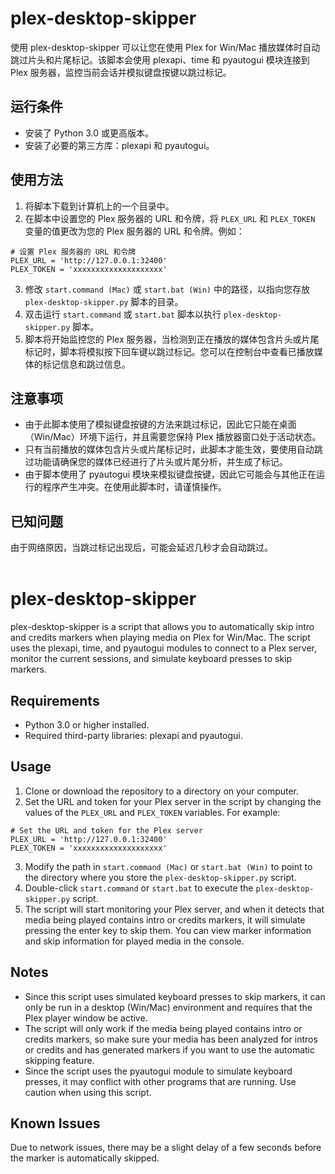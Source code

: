 # plex-desktop-skipper
使用 plex-desktop-skipper 可以让您在使用 Plex for Win/Mac 播放媒体时自动跳过片头和片尾标记。该脚本会使用 plexapi、time 和 pyautogui 模块连接到 Plex 服务器，监控当前会话并模拟键盘按键以跳过标记。

## 运行条件
- 安装了 Python 3.0 或更高版本。
- 安装了必要的第三方库：plexapi 和 pyautogui。

## 使用方法
1. 将脚本下载到计算机上的一个目录中。
2. 在脚本中设置您的 Plex 服务器的 URL 和令牌，将 `PLEX_URL` 和 `PLEX_TOKEN` 变量的值更改为您的 Plex 服务器的 URL 和令牌。例如：
```
# 设置 Plex 服务器的 URL 和令牌
PLEX_URL = 'http://127.0.0.1:32400'
PLEX_TOKEN = 'xxxxxxxxxxxxxxxxxxxx'
```
3. 修改 `start.command (Mac)` 或 `start.bat (Win)` 中的路径，以指向您存放 `plex-desktop-skipper.py` 脚本的目录。
4. 双击运行 `start.command` 或 `start.bat` 脚本以执行 `plex-desktop-skipper.py` 脚本。
5. 脚本将开始监控您的 Plex 服务器，当检测到正在播放的媒体包含片头或片尾标记时，脚本将模拟按下回车键以跳过标记。您可以在控制台中查看已播放媒体的标记信息和跳过信息。

## 注意事项
- 由于此脚本使用了模拟键盘按键的方法来跳过标记，因此它只能在桌面（Win/Mac）环境下运行，并且需要您保持 Plex 播放器窗口处于活动状态。
- 只有当前播放的媒体包含片头或片尾标记时，此脚本才能生效，要使用自动跳过功能请确保您的媒体已经进行了片头或片尾分析，并生成了标记。
- 由于脚本使用了 pyautogui 模块来模拟键盘按键，因此它可能会与其他正在运行的程序产生冲突。在使用此脚本时，请谨慎操作。

## 已知问题
由于网络原因，当跳过标记出现后，可能会延迟几秒才会自动跳过。
<br>
<br>

# plex-desktop-skipper
plex-desktop-skipper is a script that allows you to automatically skip intro and credits markers when playing media on Plex for Win/Mac. The script uses the plexapi, time, and pyautogui modules to connect to a Plex server, monitor the current sessions, and simulate keyboard presses to skip markers.

## Requirements
- Python 3.0 or higher installed.
- Required third-party libraries: plexapi and pyautogui.

## Usage
1. Clone or download the repository to a directory on your computer.
2. Set the URL and token for your Plex server in the script by changing the values of the `PLEX_URL` and `PLEX_TOKEN` variables. For example:
```
# Set the URL and token for the Plex server
PLEX_URL = 'http://127.0.0.1:32400'
PLEX_TOKEN = 'xxxxxxxxxxxxxxxxxxxx'
```
3. Modify the path in `start.command (Mac)` or `start.bat (Win)` to point to the directory where you store the `plex-desktop-skipper.py` script.
4. Double-click `start.command` or `start.bat` to execute the `plex-desktop-skipper.py` script.
5. The script will start monitoring your Plex server, and when it detects that media being played contains intro or credits markers, it will simulate pressing the enter key to skip them. You can view marker information and skip information for played media in the console.

## Notes
- Since this script uses simulated keyboard presses to skip markers, it can only be run in a desktop (Win/Mac) environment and requires that the Plex player window be active.
- The script will only work if the media being played contains intro or credits markers, so make sure your media has been analyzed for intros or credits and has generated markers if you want to use the automatic skipping feature.
- Since the script uses the pyautogui module to simulate keyboard presses, it may conflict with other programs that are running. Use caution when using this script.

## Known Issues
Due to network issues, there may be a slight delay of a few seconds before the marker is automatically skipped.
